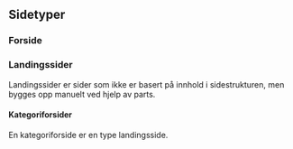 ## Sidetyper

### Forside

### Landingssider

Landingssider er sider som ikke er basert på innhold i sidestrukturen, men bygges opp manuelt ved hjelp av parts.

#### Kategoriforsider

En kategoriforside er en type landingsside.
